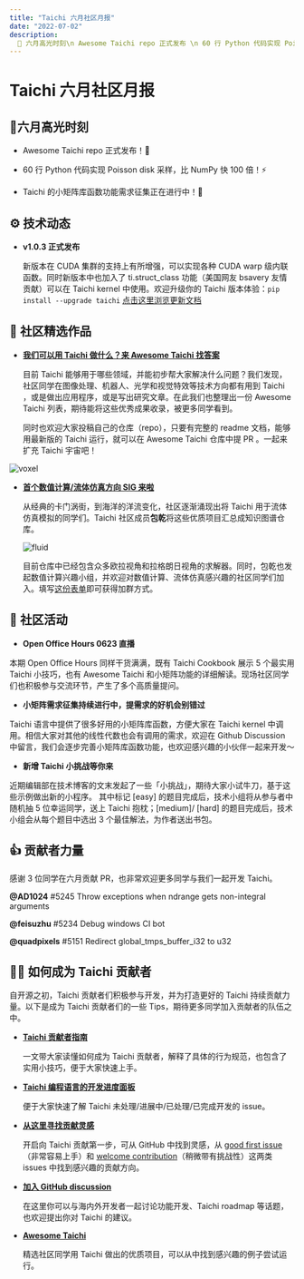```yaml
---
title: "Taichi 六月社区月报"
date: "2022-07-02"
description:
  📌 六月高光时刻\n Awesome Taichi repo 正式发布 \n 60 行 Python 代码实现 Poisson disk 采样，比 NumPy 快 100 倍 \n Taichi 的小矩阵库函数功能需求征集正在进行
---
```

# Taichi 六月社区月报
<div class="alert--warning alert alert-no-border">

## 📌六月高光时刻

- Awesome Taichi repo 正式发布！🎉

- 60 行 Python 代码实现 Poisson disk 采样，比 NumPy 快 100 倍！⚡️

- Taichi 的小矩阵库函数功能需求征集正在进行中！🙌

</div>


  
## ⚙️ 技术动态

- **v1.0.3 正式发布**

   新版本在 CUDA 集群的支持上有所增强，可以实现各种 CUDA warp 级内联函数。同时新版本中也加入了 ti.struct_class 功能（美国网友 bsavery 友情贡献）可以在 Taichi kernel 中使用。欢迎升级你的 Taichi 版本体验：`pip install --upgrade taichi` 
   [点击这里浏览更新文档](https://github.com/taichi-dev/taichi/releases/tag/v1.0.3) 


## 🌟 社区精选作品

- **[我们可以用 Taichi 做什么？来 Awesome Taichi 找答案](https://github.com/taichi-dev/awesome-taichi)**

   目前 Taichi 能够用于哪些领域，并能初步帮大家解决什么问题？我们发现，社区同学在图像处理、机器人、光学和视觉特效等技术方向都有用到 Taichi ，或是做出应用程序，或是写出研究文章。在此我们也整理出一份 Awesome Taichi 列表，期待能将这些优秀成果收录，被更多同学看到。

   同时也欢迎大家投稿自己的仓库（repo），只要有完整的 readme 文档，能够用最新版的 Taichi 运行，就可以在 Awesome Taichi 仓库中提 PR 。一起来扩充 Taichi 宇宙吧！

   
 ![voxel](https://user-images.githubusercontent.com/38712162/192224297-41a8feac-0747-45a8-9841-30fac8e8cdbb.png)

- **[首个数值计算/流体仿真方向 SIG 来啦]( https://github.com/houkensjtu/taichi-fluid)**

   从经典的卡门涡街，到海洋的洋流变化，社区逐渐涌现出将 Taichi 用于流体仿真模拟的同学们。Taichi 社区成员**包乾**将这些优质项目汇总成知识图谱仓库。
   
  ![fluid](https://user-images.githubusercontent.com/38712162/192224447-8c438218-7b00-4ea1-877c-962d870d7a8e.png)

   目前仓库中已经包含众多欧拉视⻆和拉格朗⽇视⻆的求解器。同时，包乾也发起数值计算兴趣小组，并欢迎对数值计算、流体仿真感兴趣的社区同学们加入。填写[这份表单](https://love3d.wjx.cn/vm/PX0LrrP.aspx?udsid=791245)即可获得加群方式。
  

## 📢 社区活动

-  **Open Office Hours 0623 直播**  
   
  本期 Open Office Hours 同样干货满满，既有 Taichi Cookbook 展示 5 个最实用 Taichi 小技巧，也有 Awesome Taichi 和小矩阵功能的详细解读。现场社区同学们也积极参与交流环节，产生了多个高质量提问。

-  **小矩阵需求征集持续进行中，提需求的好机会别错过**    
  
  Taichi 语言中提供了很多好用的小矩阵库函数，方便大家在 Taichi kernel 中调用。相信大家对其他的线性代数也会有调用的需求，欢迎在 Github Discussion 中留言，我们会逐步完善小矩阵库函数功能，也欢迎感兴趣的小伙伴一起来开发～

-  **新增 Taichi 小挑战等你来**    
  
  近期编辑部在技术博客的文末发起了一些「小挑战」，期待大家小试牛刀，基于这些示例做出新的小程序。
  其中标记 [easy] 的题目完成后，技术小组将从参与者中随机抽 5 位幸运同学，送上 Taichi 抱枕；[medium]/ [hard] 的题目完成后，技术小组会从每个题目中选出 3 个最佳解法，为作者送出书包。


## 👍 贡献者力量
  
  感谢 3 位同学在六月贡献 PR，也非常欢迎更多同学与我们一起开发 Taichi。
   
   **@AD1024** #5245 Throw exceptions when ndrange gets non-integral arguments

   **@feisuzhu** #5234 Debug windows CI bot 

   **@quadpixels** #5151 Redirect global_tmps_buffer_i32 to u32 


## 🧑‍💻 如何成为 Taichi 贡献者

   自开源之初，Taichi 贡献者们积极参与开发，并为打造更好的 Taichi 持续贡献力量。以下是成为 Taichi 贡献者们的一些 Tips，期待更多同学加入贡献者的队伍之中。
 - **[Taichi 贡献者指南](https://docs.taichi-lang.org/docs/contributor_guide)**
 
   一文带大家读懂如何成为 Taichi 贡献者，解释了具体的行为规范，也包含了实用小技巧，便于大家快速上手。
   
 - **[Taichi 编程语言的开发进度面板](https://github.com/orgs/taichi-dev/projects/1)**
 
   便于大家快速了解 Taichi 未处理/进展中/已处理/已完成开发的 issue。 
   
 - **[从这里寻找贡献灵感](https://github.com/taichi-dev/taichi/contribute)**
 
   开启向 Taichi 贡献第一步，可从 GitHub 中找到灵感，从 [good first issue](https://github.com/taichi-dev/taichi/issues?q=is%3Aopen+is%3Aissue+label%3A%22good+first+issue%22)（非常容易上手）和 [welcome contribution](https://github.com/taichi-dev/taichi/issues?q=is%3Aopen+is%3Aissue+label%3A%22welcome+contribution%22)（稍微带有挑战性）这两类 issues 中找到感兴趣的贡献方向。 
   
 - **[加入 GitHub discussion](https://github.com/taichi-dev/taichi/discussions)**
 
   在这里你可以与海内外开发者一起讨论功能开发、Taichi roadmap 等话题，也欢迎提出你对 Taichi 的建议。 
   
 - **[Awesome Taichi](https://github.com/taichi-dev/awesome-taichi)**
 
   精选社区同学用 Taichi 做出的优质项目，可以从中找到感兴趣的例子尝试运行。 

  

